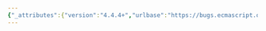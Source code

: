 ```yaml
---
{"_attributes":{"version":"4.4.4+","urlbase":"https://bugs.ecmascript.org/","maintainer":"dherman@mozilla.com"},"bug":{"bug_id":24,"creation_ts":"2011-02-21 09:47:00 -0800","short_desc":"S8.6.2_A5_T1.js is invalid (reassignment of a host object)","delta_ts":"2011-09-24 19:40:58 -0700","product":"Test262","component":"ECMA-262 Tests","version":"unspecified","rep_platform":"All","op_sys":"All","bug_status":"RESOLVED","resolution":"FIXED","bug_file_loc":"http://hg.ecmascript.org/tests/test262/rev/6ccb9aee8c4e","priority":"Normal","bug_severity":"normal","everconfirmed":true,"reporter":{"uid":"dfugate","name":"Dave Fugate"},"assigned_to":{"uid":"erights","name":"Mark S. Miller"},"cc":"erights","long_desc":[{"commentid":42,"comment_count":0,"who":{"uid":"dfugate","name":"Dave Fugate"},"bug_when":"2011-02-21 09:47:38 -0800","thetext":"This test contains the following snippet:\n    screen = {touch:function(){count++}};\n\nIn IE9, Chrome 9, and possibly others; 'screen' is in fact a host object that isn't necessarily reassignable.  For this test to be valid, it really needs to:\n1.  Use a different name other than 'screen'\n2.  First check that the name isn't already being used as a host object"},{"commentid":470,"comment_count":1,"who":{"uid":"erights","name":"Mark S. Miller"},"bug_when":"2011-09-24 19:40:58 -0700","thetext":"Fixed at http://hg.ecmascript.org/tests/test262/rev/6ccb9aee8c4e\n\nFixed simply by renaming all occurrences of \"screen\" to \"testScreen\". Although the first message on this bug suggests testing if it already exists, and technically the test is not valid without it, this also applies to every other test that add a global variable, so I'm ignoring that requirement."}]}}
---
```

